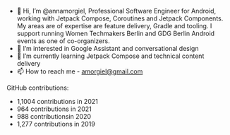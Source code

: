 - 👋 Hi, I’m @annamorgiel, Professional Software Engineer for Android, working with Jetpack Compose, Coroutines and Jetpack Components. 
My areas are of expertise are feature delivery, Gradle and tooling. I support running Women Techmakers Berlin and GDG Berlin Android events as one of co-organizers.
- 👀 I’m interested in Google Assistant and conversational design
- 🌱 I’m currently learning Jetpack Compose and technical content delivery
- 📫 How to reach me - amorgiel@gmail.com

GitHub contributions:

- 1,1004 contributions in 2021
- 964 contributions in 2021
- 988 contributionsin 2020
- 1,277 contributions in 2019

<!---
annamorgiel/annamorgiel is a ✨ special ✨ repository because its `README.md` (this file) appears on your GitHub profile.
You can click the Preview link to take a look at your changes.
--->

